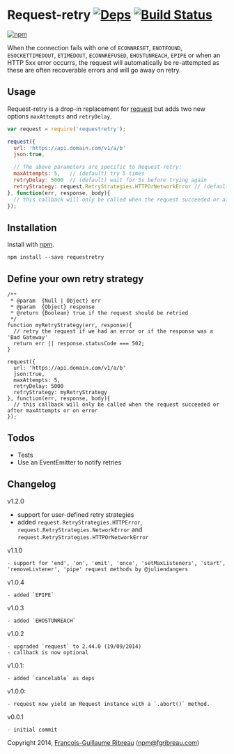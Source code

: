 # Request-retry [![Deps](https://david-dm.org/FGRibreau/node-request-retry.png)](https://david-dm.org/FGRibreau/node-request-retry) [![Build Status](https://drone.io/github.com/FGRibreau/node-request-retry/status.png)](https://drone.io/github.com/FGRibreau/node-request-retry/latest)

[![npm](https://nodei.co/npm/requestretry.png)](https://npmjs.org/package/requestretry)

When the connection fails with one of `ECONNRESET`, `ENOTFOUND`, `ESOCKETTIMEDOUT`, `ETIMEDOUT`, `ECONNREFUSED`, `EHOSTUNREACH`, `EPIPE` or when an HTTP 5xx error occurrs, the request will automatically be re-attempted as these are often recoverable errors and will go away on retry.

## Usage

Request-retry is a drop-in replacement for [request](https://github.com/mikeal/request) but adds two new options `maxAttempts` and `retryDelay`.

```javascript
var request = require('requestretry');

request({
  url: 'https://api.domain.com/v1/a/b'
  json:true,

  // The above parameters are specific to Request-retry:
  maxAttempts: 5,   // (default) try 5 times
  retryDelay: 5000  // (default) wait for 5s before trying again
  retryStrategy: request.RetryStrategies.HTTPOrNetworkError // (default) retry on 5xx or network errors
}, function(err, response, body){
  // this callback will only be called when the request succeeded or after maxAttempts or on error
});
```

## Installation

Install with [npm](https://npmjs.org/package/requestretry).

    npm install --save requestretry

## Define your own retry strategy

```
/**
 * @param  {Null | Object} err
 * @param  {Object} response
 * @return {Boolean} true if the request should be retried
 */
function myRetryStrategy(err, response){
  // retry the request if we had an error or if the response was a 'Bad Gateway'
  return err || response.statusCode === 502;
}

request({
  url: 'https://api.domain.com/v1/a/b'
  json:true,
  maxAttempts: 5,
  retryDelay: 5000
  retryStrategy: myRetryStrategy
}, function(err, response, body){
  // this callback will only be called when the request succeeded or after maxAttempts or on error
});
```

## Todos

- Tests
- Use an EventEmitter to notify retries

## Changelog

v1.2.0

  - support for user-defined retry strategies
  - added `request.RetryStrategies.HTTPError`, `request.RetryStrategies.NetworkError` and `request.RetryStrategies.HTTPOrNetworkError`

v1.1.0

    - support for 'end', 'on', 'emit', 'once', 'setMaxListeners', 'start', 'removeListener', 'pipe' request methods by @juliendangers

v1.0.4

    - added `EPIPE`

v1.0.3

    - added `EHOSTUNREACH`

v1.0.2

    - upgraded `request` to 2.44.0 (19/09/2014)
    - callback is now optional

v1.0.1: 

    - added `cancelable` as deps

v1.0.0:

    - request now yield an Request instance with a `.abort()` method.

v0.0.1 

    - initial commit

Copyright 2014, [Francois-Guillaume Ribreau](http://fgribreau.com) (npm@fgribreau.com)
